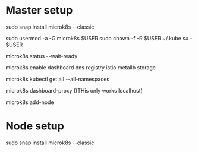 # Master setup

sudo snap install microk8s --classic

sudo usermod -a -G microk8s $USER
sudo chown -f -R $USER ~/.kube
su - $USER

microk8s status --wait-ready

microk8s enable dashboard dns registry istio metallb storage

microk8s kubectl get all --all-namespaces

microk8s dashboard-proxy ((THis only works localhost)

microk8s add-node



# Node setup
sudo snap install microk8s --classic
